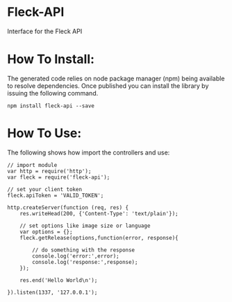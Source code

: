 Fleck-API
=================
Interface for the Fleck API

How To Install:
=============
The generated code relies on node package manager (npm) being available to resolve dependencies.
Once published you can install the library by issuing the following command.

    npm install fleck-api --save


How To Use:
===========
The following shows how import the controllers and use:

    // import module
    var http = require('http');
    var fleck = require('fleck-api');

    // set your client token
    fleck.apiToken = 'VALID_TOKEN';

    http.createServer(function (req, res) {
        res.writeHead(200, {'Content-Type': 'text/plain'});

        // set options like image size or language 
        var options = {};
        fleck.getRelease(options,function(error, response){
        
            // do something with the response
            console.log('error:',error);
            console.log('response:',response);
        });

        res.end('Hello World\n');

    }).listen(1337, '127.0.0.1');

